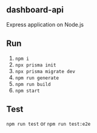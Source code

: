## dashboard-api
Express application on Node.js

## Run
1. `npm i`
2. `npx prisma init`
3. `npx prisma migrate dev`
4. `npm run generate`
5. `npm run build`
5. `npm start`

## Test
`npm run test` or `npm run test:e2e` 
